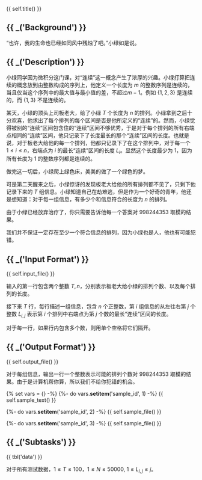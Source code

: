 {{ self.title() }}

## {{ _('Background') }}

“也许，我的生命也已经如同风中残烛了吧。”小绿如是说。

## {{ _('Description') }}

小绿同学因为微积分这门课，对“连续”这一概念产生了浓厚的兴趣。小绿打算把连续的概念放到由整数构成的序列上，他定义一个长度为 $m$ 的整数序列是连续的，当且仅当这个序列中的最大值与最小值的差，不超过$m-1$。例如 $\{1,2,3\}$ 是连续的，而 $\{1,3\}$ 不是连续的。

某天，小绿的顶头上司板老大，给了小绿 $T$ 个长度为 $n$ 的排列。小绿拿到之后十分欢喜，他求出了每个排列的每个区间是否是他所定义的“连续”的。然而，小绿觉得被别的“连续”区间包含住的“连续”区间不够优秀，于是对于每个排列的所有右端点相同的“连续”区间，他只记录下了长度最长的那个“连续”区间的长度。也就是说，对于板老大给他的每一个排列，他都只记录下了在这个排列中，对于每一个 $1 \le i \le n$，右端点为 $i$ 的最长“连续”区间的长度 $L_i$。显然这个长度最少为 $1$，因为所有长度为 $1$ 的整数序列都是连续的。

做完这一切后，小绿爬上绿色床，美美的做了一个绿色的梦。

可是第二天醒来之后，小绿惊讶的发现板老大给他的所有排列都不见了，只剩下他记录下来的 $T$ 组信息。小绿知道自己在劫难逃，但是作为一个好奇的青年，他还是想知道：对于每一组信息，有多少个和信息符合的长度为 $n$ 的排列。

由于小绿已经放弃治疗了，你只需要告诉他每一个答案对 $998244353$ 取模的结果。

我们并不保证一定存在至少一个符合信息的排列，因为小绿也是人，他也有可能犯错。

## {{ _('Input Format') }}

{{ self.input_file() }}

输入的第一行包含两个整数 $T,n$，分别表示板老大给小绿的排列个数、以及每个排列的长度。

接下来 $T$ 行，每行描述一组信息，包含 $n$ 个正整数，第 $i$ 组信息的从左往右第 $j$ 个整数 $L_{i,j}$ 表示第 $i$ 个排列中右端点为第 $j$ 个数的最长“连续”区间的长度。

对于每一行，如果行内包含多个数，则用单个空格将它们隔开。

## {{ _('Output Format') }}

{{ self.output_file() }}

对于每组信息，输出一行一个整数表示可能的排列个数对 $998244353$ 取模的结果。由于是计算机帮你算，所以我们不给你犯错的机会。


{% set vars = {} -%}
{%- do vars.__setitem__('sample_id', 1) -%}
{{ self.sample_text() }}

{%- do vars.__setitem__('sample_id', 2) -%}
{{ self.sample_file() }}

{%- do vars.__setitem__('sample_id', 3) -%}
{{ self.sample_file() }}

## {{ _('Subtasks') }}

{{ tbl('data') }}

对于所有测试数据，$1 \le T \le 100$，$1 \le N \le 50000$, $1 \le L_{i,j} \le j$。


